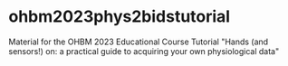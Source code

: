 # ohbm2023phys2bidstutorial
Material for the OHBM 2023 Educational Course Tutorial "Hands (and sensors!) on: a practical guide to acquiring your own physiological data"
